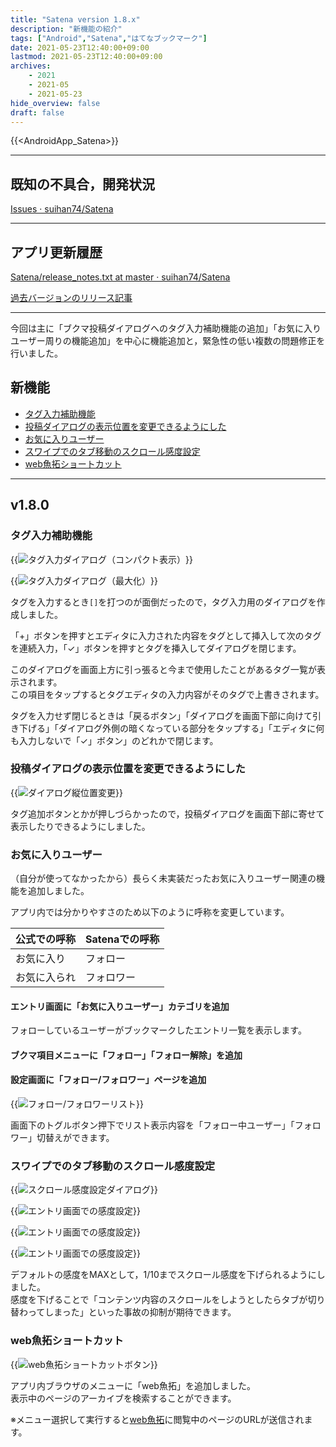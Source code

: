 ```yaml
---
title: "Satena version 1.8.x"
description: "新機能の紹介"
tags: ["Android","Satena","はてなブックマーク"]
date: 2021-05-23T12:40:00+09:00
lastmod: 2021-05-23T12:40:00+09:00
archives:
    - 2021
    - 2021-05
    - 2021-05-23
hide_overview: false
draft: false
---
```


{{<AndroidApp_Satena>}}

---

## 既知の不具合，開発状況

[Issues · suihan74/Satena](https://github.com/suihan74/Satena/issues)

---

## アプリ更新履歴

[Satena/release_notes.txt at master · suihan74/Satena](https://github.com/suihan74/Satena/blob/master/app/src/main/res/raw/release_notes.txt)

[過去バージョンのリリース記事](/tags/satena/)

---

今回は主に「ブクマ投稿ダイアログへのタグ入力補助機能の追加」「お気に入りユーザー周りの機能追加」を中心に機能追加と，緊急性の低い複数の問題修正を行いました。

## 新機能

- [タグ入力補助機能](#タグ入力補助機能)
- [投稿ダイアログの表示位置を変更できるようにした](#投稿ダイアログの表示位置を変更できるようにした)
- [お気に入りユーザー](#お気に入りユーザー)
- [スワイプでのタブ移動のスクロール感度設定](#スワイプでのタブ移動のスクロール感度設定)
- [web魚拓ショートカット](#web魚拓ショートカット)

---

## v1.8.0

### タグ入力補助機能

{{<img src="new_tag_dialog_compact.png" zoom=".5" title="タグ入力ダイアログ（コンパクト表示）">}}

{{<img src="new_tag_dialog_expanded.png" zoom=".5" title="タグ入力ダイアログ（最大化）">}}

タグを入力するとき`[]`を打つのが面倒だったので，タグ入力用のダイアログを作成しました。

「+」ボタンを押すとエディタに入力された内容をタグとして挿入して次のタグを連続入力，「✓」ボタンを押すとタグを挿入してダイアログを閉じます。

このダイアログを画面上方に引っ張ると今まで使用したことがあるタグ一覧が表示されます。  
この項目をタップするとタグエディタの入力内容がそのタグで上書きされます。

タグを入力せず閉じるときは「戻るボタン」「ダイアログを画面下部に向けて引き下げる」「ダイアログ外側の暗くなっている部分をタップする」「エディタに何も入力しないで「✓」ボタン」のどれかで閉じます。

### 投稿ダイアログの表示位置を変更できるようにした

{{<img src="post_dialog_bottom_position.png" zoom=".5" title="ダイアログ縦位置変更">}}

タグ追加ボタンとかが押しづらかったので，投稿ダイアログを画面下部に寄せて表示したりできるようにしました。

### お気に入りユーザー

（自分が使ってなかったから）長らく未実装だったお気に入りユーザー関連の機能を追加しました。

アプリ内では分かりやすさのため以下のように呼称を変更しています。

|  公式での呼称  |  Satenaでの呼称  |
| ---- | ---- |
|  お気に入り  |  フォロー  |
|  お気に入られ  |  フォロワー  |

#### エントリ画面に「お気に入りユーザー」カテゴリを追加

フォローしているユーザーがブックマークしたエントリ一覧を表示します。

#### ブクマ項目メニューに「フォロー」「フォロー解除」を追加

#### 設定画面に「フォロー/フォロワー」ページを追加

{{<img src="pref_followings.png" zoom=".5" title="フォロー/フォロワーリスト">}}

画面下のトグルボタン押下でリスト表示内容を「フォロー中ユーザー」「フォロワー」切替えができます。

### スワイプでのタブ移動のスクロール感度設定

{{<img src="pref_sensitivity_slider.png" zoom=".5" title="スクロール感度設定ダイアログ">}}

{{<img src="pref_entries_scroll_sensitivity.png" zoom=".5" title="エントリ画面での感度設定">}}

{{<img src="pref_bookmarks_scroll_sensitivity.png" zoom=".5" title="エントリ画面での感度設定">}}

{{<img src="pref_browser_scroll_sensitivity.png" zoom=".5" title="エントリ画面での感度設定">}}

デフォルトの感度をMAXとして，1/10までスクロール感度を下げられるようにしました。  
感度を下げることで「コンテンツ内容のスクロールをしようとしたらタブが切り替わってしまった」といった事故の抑制が期待できます。

### web魚拓ショートカット

{{<img src="web_gyotaku.png" zoom=".5" title="web魚拓ショートカットボタン">}}

アプリ内ブラウザのメニューに「web魚拓」を追加しました。  
表示中のページのアーカイブを検索することができます。

※メニュー選択して実行すると[web魚拓](https://gyo.tc/)に閲覧中のページのURLが送信されます。
